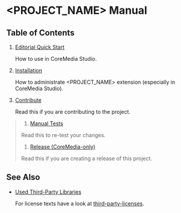 # <PROJECT_NAME> Manual

## Table of Contents

1. [Editorial Quick Start](editorial-quick-start.md)

    How to use in CoreMedia Studio.

1. [Installation](installation.md)

    How to administrate <PROJECT_NAME> extension (especially in CoreMedia Studio).

1. [Contribute](contribute.md)

    Read this if you are contributing to the project.
    
> 1. [Manual Tests](manual-tests.md)
>
>   Read this to re-test your changes.
>
> 1. [Release (CoreMedia-only)](release.md)
>
>   Read this if you are creating a release of this project.

## See Also

* [Used Third-Party Libraries](THIRD-PARTY.txt)

    <!-- GitHub Pages is not able to list directory contents. Jump back to GitHub directly.  -->
    For license texts have a look at [third-party-licenses](https://github.com/CoreMedia/<PROJECT_REPO>/tree/master/docs/third-party-licenses).
